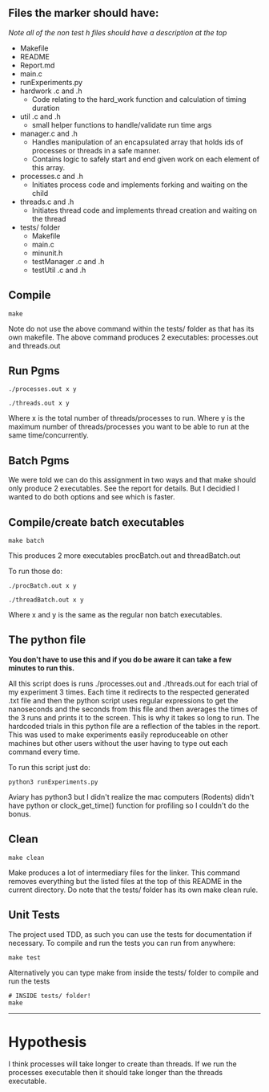 ## Files the marker should have:

*Note all of the non test h files should have a description at the top*

* Makefile
* README
* Report.md
* main.c
* runExperiments.py
* hardwork .c and .h
	* Code relating to the hard\_work function and calculation of timing duration
* util .c and .h
	* small helper functions to handle/validate run time args
* manager.c and .h
	* Handles manipulation of an encapsulated array that holds ids of processes or threads in a safe manner.
	* Contains logic to safely start and end given work on each element of this array.
* processes.c and .h
	* Initiates process code and implements forking and waiting on the child
* threads.c and .h
	* Initiates thread code and implements thread creation and waiting on the thread
* tests/ folder
	* Makefile
	* main.c
	* minunit.h
	* testManager .c and .h
	* testUtil .c and .h

## Compile

```
make
```

Note do not use the above command within the tests/ folder as that has its own makefile.
The above command produces 2 executables: processes.out and threads.out


## Run Pgms

```
./processes.out x y

./threads.out x y
```

Where x is the total number of threads/processes to run.
Where y is the maximum number of threads/processes you want to be able to run at the same time/concurrently.

## Batch Pgms

We were told we can do this assignment in two ways and that make should only produce 2 executables. See the report for details. But I decidied I wanted to do both options and see which is faster. 

## Compile/create batch executables

```
make batch
```
This produces 2 more executables procBatch.out and threadBatch.out

To run those do:

```
./procBatch.out x y

./threadBatch.out x y
```

Where x and y is the same as the regular non batch executables.

## The python file

**You don't have to use this and if you do be aware it can take a few minutes to run this.**

All this script does is runs ./processes.out and ./threads.out for each trial of my experiment 3 times.
Each time it redirects to the respected generated .txt file and then the python script uses regular expressions to get the nanoseconds and the seconds from this file and then averages the times of the 3 runs and prints it to the screen.
This is why it takes so long to run.
The hardcoded trials in this python file are a reflection of the tables in the report.
This was used to make experiments easily reproduceable on other machines but other users without the user having to type out each command every time.


To run this script just do:

```
python3 runExperiments.py
```

Aviary has python3 but I didn't realize the mac computers (Rodents) didn't have python or clock\_get\_time() function for profiling so I couldn't do the bonus.

## Clean

```
make clean
```

Make produces a lot of intermediary files for the linker.
This command removes everything but the listed files at the top of this README in the current directory.
Do note that the tests/ folder has its own make clean rule.


## Unit Tests

The project used TDD, as such you can use the tests for documentation if necessary.
To compile and run the tests you can run from anywhere:
```
make test
```

Alternatively you can type make from inside the tests/ folder to compile and run the tests
```
# INSIDE tests/ folder!
make
```

---

# Hypothesis

I think processes will take longer to create than threads.
If we run the processes executable then it should take longer than the threads executable.
